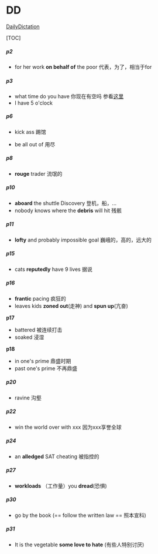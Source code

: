 # DD
[DailyDictation](https://www.bilibili.com/video/BV1U7411a7xG?p=2)

[TOC]



##### p2

+ for her work **on behalf of** the poor   代表，为了，相当于for

##### p3

+ what time do you have  你现在有空吗 参看[这里](https://www.bilibili.com/read/cv2327266/)
+ I have 5 o'clock 

##### p6

+ kick ass 踢馆

+ be all out of 用尽

##### p8

+ **rouge** trader 流氓的

##### p10

+ **aboard** the shuttle Discovery 登机，船，...
+ nobody knows where the **debris** will hit  残骸

##### p11

+ **lofty** and probably impossible goal 巍峨的，高的，远大的

##### p15

+ cats **reputedly** have 9 lives 据说

##### p16

+ **frantic** pacing  疯狂的
+ leaves kids **zoned out**(走神) and **spun up**(亢奋)

**p17**

+ battered 被连续打击
+ soaked 浸湿

**p18**

+ in one's prime 鼎盛时期
+ past one's prime 不再鼎盛

##### p20

+ ravine 沟壑

##### p22

+ win the world over with xxx 因为xxx享誉全球

##### p24

+ an **alledged** SAT cheating 被指控的

##### p27

+ **workloads** （工作量）you **dread**(恐惧)

##### p30

+ go by the book (== follow the written law == 照本宣科)

##### p31

+ It is the vegetable **some love to hate** (有些人特别讨厌)





